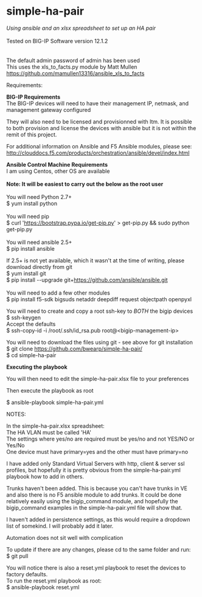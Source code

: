 # simple-ha-pair
<em>Using ansible and an xlsx spreadsheet to set up an HA pair</em><br><br>
Tested on BIG-IP Software version 12.1.2<br><br>
<br> The default admin password of admin has been used<br>
This uses the xls_to_facts.py module by Matt Mullen<br>
https://github.com/mamullen13316/ansible_xls_to_facts

Requirements:<br>

<b>BIG-IP Requirements</b><br>
The BIG-IP devices will need to have their management IP, netmask, and management gateway configured<br>

They will also need to be licensed and provisionned with ltm. It is possible to both provision and license the devices with ansible but it is not within the remit of this project.

For additional information on Ansible and F5 Ansible modules, please see:
http://clouddocs.f5.com/products/orchestration/ansible/devel/index.html


<b>Ansible Control Machine Requirements</b>
<br>I am using Centos, other OS are available<br><br>
<b>Note: It will be easiest to carry out the below as the root user</b><br><br>
You will need Python 2.7+<br>
$ yum install python<br>
<br>
You will need pip<br>
$ curl 'https://bootstrap.pypa.io/get-pip.py' > get-pip.py && sudo python get-pip.py
<br><br>
You will need ansible 2.5+ <br> 
$ pip install ansible <br>

If 2.5+ is not yet available, which it wasn't at the time of writing,  please download directly from git <br>
$ yum install git <br>
$ pip install --upgrade git+https://github.com/ansible/ansible.git<br>
<br>
You will need to add a few other modules
<br>
$ pip install f5-sdk bigsuds netaddr deepdiff request objectpath openpyxl
<br>


You will need to create and copy a root ssh-key to <em>BOTH</em> the bigip devices<br>
$ ssh-keygen <br>
Accept the defaults<br>
$ ssh-copy-id -i /root/.ssh/id_rsa.pub root@\<bigip-management-ip\><br>

You will need to download the files using git - see above for git installation<br>
$ git clone https://github.com/bwearp/simple-ha-pair/ <br>
$ cd simple-ha-pair <br>

<b>Executing the playbook</b><br>

You will then need to edit the simple-ha-pair.xlsx file to your preferences

Then execute the playbook as root

$ ansible-playbook simple-ha-pair.yml

NOTES:

In the simple-ha-pair.xlsx spreadsheet:<br>
The HA VLAN must be called 'HA'<br>
The settings where yes/no are required must be yes/no and not YES/NO or Yes/No<br>
One device must have primary=yes and the other must have primary=no<br>

I have added only Standard Virtual Servers with http, client & server ssl profiles, but hopefully it is pretty obvious from the simple-ha-pair.yml playbook how to add in others.

Trunks haven't been added. This is because you can't have trunks in VE and also there is no F5 ansible module to add trunks. It could be done relatively easily using the bigip_command module, and hopefully the bigip_command examples in the simple-ha-pair.yml file will show that.

I haven't added in persistence settings, as this would require a dropdown list of somekind. I will probably add it later.

Automation does not sit well with complication

To update if there are any changes, please cd to the same folder and run:<br>
$ git pull

You will notice there is also a reset.yml playbook to reset the devices to factory defaults.<br>
To run the reset.yml playbook as root: <br>
$ ansible-playbook reset.yml


